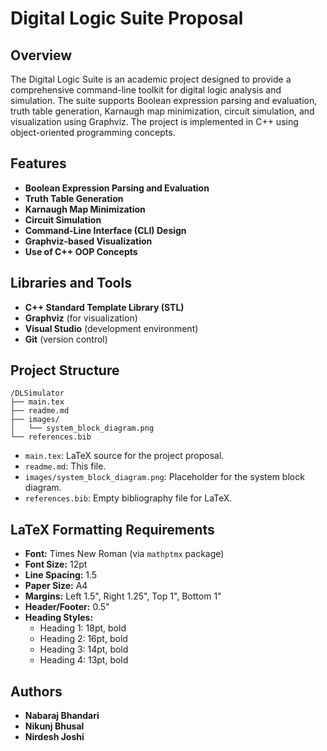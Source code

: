 # Digital Logic Suite Proposal

## Overview

The Digital Logic Suite is an academic project designed to provide a comprehensive command-line toolkit for digital logic analysis and simulation. The suite supports Boolean expression parsing and evaluation, truth table generation, Karnaugh map minimization, circuit simulation, and visualization using Graphviz. The project is implemented in C++ using object-oriented programming concepts.

## Features

- **Boolean Expression Parsing and Evaluation**
- **Truth Table Generation**
- **Karnaugh Map Minimization**
- **Circuit Simulation**
- **Command-Line Interface (CLI) Design**
- **Graphviz-based Visualization**
- **Use of C++ OOP Concepts**

## Libraries and Tools

- **C++ Standard Template Library (STL)**
- **Graphviz** (for visualization)
- **Visual Studio** (development environment)
- **Git** (version control)

## Project Structure

```
/DLSimulator
├── main.tex
├── readme.md
├── images/
│   └── system_block_diagram.png
└── references.bib
```

- `main.tex`: LaTeX source for the project proposal.
- `readme.md`: This file.
- `images/system_block_diagram.png`: Placeholder for the system block diagram.
- `references.bib`: Empty bibliography file for LaTeX.

## LaTeX Formatting Requirements

- **Font:** Times New Roman (via `mathptmx` package)
- **Font Size:** 12pt
- **Line Spacing:** 1.5
- **Paper Size:** A4
- **Margins:** Left 1.5", Right 1.25", Top 1", Bottom 1"
- **Header/Footer:** 0.5"
- **Heading Styles:**
  - Heading 1: 18pt, bold
  - Heading 2: 16pt, bold
  - Heading 3: 14pt, bold
  - Heading 4: 13pt, bold

## Authors

- **Nabaraj Bhandari**
- **Nikunj Bhusal**
- **Nirdesh Joshi**
